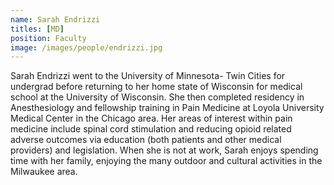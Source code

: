 ```yaml
---
name: Sarah Endrizzi
titles: [MD]
position: Faculty
image: /images/people/endrizzi.jpg
---
```

Sarah Endrizzi went to the University of Minnesota- Twin Cities for undergrad before returning to her home state of Wisconsin for medical school at the University of Wisconsin. She then completed residency in Anesthesiology and fellowship training in Pain Medicine at Loyola University Medical Center in the Chicago area. Her areas of interest within pain medicine include spinal cord stimulation and reducing opioid related adverse outcomes via education (both patients and other medical providers) and legislation. When she is not at work, Sarah enjoys spending time with her family, enjoying the many outdoor and cultural activities in the Milwaukee area.
